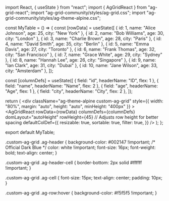 import React, { useState } from "react";
import { AgGridReact } from "ag-grid-react";
import "ag-grid-community/styles/ag-grid.css";
import "ag-grid-community/styles/ag-theme-alpine.css";

const MyTable = () => {
  const [rowData] = useState([
    { id: 1, name: "Alice Johnson", age: 25, city: "New York" },
    { id: 2, name: "Bob Williams", age: 30, city: "London" },
    { id: 3, name: "Charlie Brown", age: 28, city: "Paris" },
    { id: 4, name: "David Smith", age: 35, city: "Berlin" },
    { id: 5, name: "Emma Davis", age: 27, city: "Toronto" },
    { id: 6, name: "Frank Thomas", age: 32, city: "San Francisco" },
    { id: 7, name: "Grace White", age: 29, city: "Sydney" },
    { id: 8, name: "Hannah Lee", age: 26, city: "Singapore" },
    { id: 9, name: "Ian Clark", age: 31, city: "Dubai" },
    { id: 10, name: "Jane Wilson", age: 33, city: "Amsterdam" },
  ]);

  const [columnDefs] = useState([
    { field: "id", headerName: "ID", flex: 1 },
    { field: "name", headerName: "Name", flex: 2 },
    { field: "age", headerName: "Age", flex: 1 },
    { field: "city", headerName: "City", flex: 2 },
  ]);

  return (
    <div
      className="ag-theme-alpine custom-ag-grid"
      style={{ width: "80%", margin: "auto", height: "auto", minHeight: "400px" }}
    >
      <AgGridReact
        rowData={rowData}
        columnDefs={columnDefs}
        domLayout="autoHeight"
        rowHeight={45} // Adjusts row height for better spacing
        defaultColDef={{
          resizable: true,
          sortable: true,
          filter: true,
        }}
      />
    </div>
  );
};

export default MyTable;



.custom-ag-grid .ag-header {
  background-color: #002147 !important; /* Official Dark Blue */
  color: white !important;
  font-size: 16px;
  font-weight: bold;
  text-align: center;
}

.custom-ag-grid .ag-header-cell {
  border-bottom: 2px solid #ffffff !important;
}

.custom-ag-grid .ag-cell {
  font-size: 15px;
  text-align: center;
  padding: 10px;
}

.custom-ag-grid .ag-row:hover {
  background-color: #f5f5f5 !important;
}